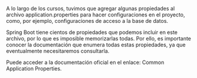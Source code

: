 A lo largo de los cursos, tuvimos que agregar algunas propiedades al archivo application.properties para hacer configuraciones en el proyecto, como, por ejemplo, configuraciones de acceso a la base de datos.

Spring Boot tiene cientos de propiedades que podemos incluir en este archivo, por lo que es imposible memorizarlas todas. Por ello, es importante conocer la documentación que enumera todas estas propiedades, ya que eventualmente necesitaremos consultarla.

Puede acceder a la documentación oficial en el enlace: Common Application Properties.